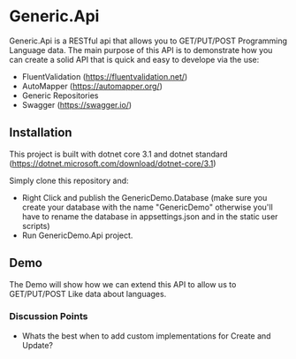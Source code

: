 # Generic.Api

Generic.Api is a RESTful api that allows you to GET/PUT/POST Programming Language data. The main purpose of this API is to demonstrate how you can create a solid API that is quick and easy to develope via the use:

  - FluentValidation (https://fluentvalidation.net/)
  - AutoMapper (https://automapper.org/)
  - Generic Repositories 
  - Swagger (https://swagger.io/)

## Installation

This project is built with dotnet core 3.1 and dotnet standard (https://dotnet.microsoft.com/download/dotnet-core/3.1)

Simply clone this repository and:

   - Right Click and publish the GenericDemo.Database (make sure you create your database with the name "GenericDemo" otherwise you'll have to rename the database in appsettings.json and in the static user scripts)
   - Run GenericDemo.Api project.

## Demo

The Demo will show how we can extend this API to allow us to GET/PUT/POST Like data about languages.

### Discussion Points

   - Whats the best when to add custom implementations for Create and Update?


